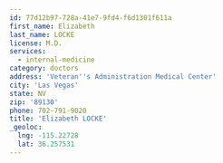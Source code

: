 ```yaml
---
id: 77d12b97-728a-41e7-9fd4-f6d1301f611a
first_name: Elizabeth
last_name: LOCKE
license: M.D.
services:
  - internal-medicine
category: doctors
address: 'Veteran''s Administration Medical Center'
city: 'Las Vegas'
state: NV
zip: '89130'
phone: 702-791-9020
title: 'Elizabeth LOCKE'
_geoloc:
  lng: -115.22728
  lat: 36.257531
---
```

